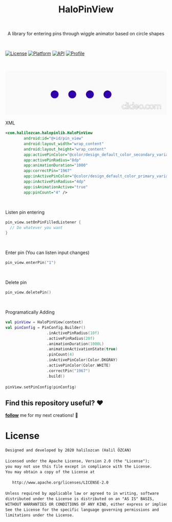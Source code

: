 <h1 align="center">HaloPinView</h1></br>
<p align="center">  
A library for entering pins through wiggle animator based on circle shapes
</p>
</br>

[![License](https://img.shields.io/badge/License-Apache%202.0-blue.svg)](https://opensource.org/licenses/Apache-2.0)
[![Platform](https://img.shields.io/badge/platform-android-green.svg)](http://developer.android.com/index.html)
[![API](https://img.shields.io/badge/API-21%2B-brightgreen.svg?style=flat)](https://android-arsenal.com/api?level=17)
<a href="https://github.com/halilozcan"><img alt="Profile" src="https://img.shields.io/badge/github-halilozcan-blue"/></a>

</br>

![Sample Gif](https://github.com/halilozcan/HaloPinView/blob/master/arts/sample.gif)

XML
```xml
<com.halilozcan.halopinlib.HaloPinView
        android:id="@+id/pin_view"
        android:layout_width="wrap_content"
        android:layout_height="wrap_content"
        app:activePinColor="@color/design_default_color_secondary_variant"
        app:activePinRadius="8dp"
        app:animationDuration="1000"
        app:correctPin="1967"
        app:inActivePinColor="@color/design_default_color_primary_variant"
        app:inActivePinRadius="4dp"
        app:isAnimationActive="true"
        app:pinCount="4" />
```
</br>

Listen pin entering
```kotlin
pin_view.setOnPinFilledListener {
  // Do whatever you want
}
```
</br>

Enter pin (You can listen input changes)
```kotlin
pin_view.enterPin("1")
```
</br>

Delete pin

```kotlin
pin_view.deletePin()
```
</br>

Programatically Adding
```kotlin
val pinView = HaloPinView(context)
val pinConfig = PinConfig.Builder()
                  .inActivePinRadius(10f)
                  .activePinRadius(20f)
                  .animationDuration(1000L)
                  .animationActivationState(true)
                  .pinCount(4)
                  .inActivePinColor(Color.DKGRAY)
                  .activePinColor(Color.WHITE)
                  .correctPin("1967")
                  .build()
                  
pinView.setPinConfig(pinConfig)
```

## Find this repository useful? :heart:
__[follow](https://github.com/halilozcan)__ me for my next creations! 🤩

# License
```xml
Designed and developed by 2020 halilozcan (Halil ÖZCAN)

Licensed under the Apache License, Version 2.0 (the "License");
you may not use this file except in compliance with the License.
You may obtain a copy of the License at

   http://www.apache.org/licenses/LICENSE-2.0

Unless required by applicable law or agreed to in writing, software
distributed under the License is distributed on an "AS IS" BASIS,
WITHOUT WARRANTIES OR CONDITIONS OF ANY KIND, either express or implied.
See the License for the specific language governing permissions and
limitations under the License.
```
